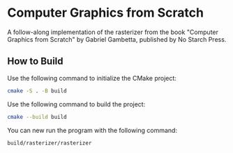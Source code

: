# Computer Graphics from Scratch

A follow-along implementation of the rasterizer from the book "Computer Graphics from Scratch" by Gabriel Gambetta, published by No Starch Press.

## How to Build

Use the following command to initialize the CMake project:

```sh
cmake -S . -B build
```

Use the following command to build the project:

```sh
cmake --build build
```

You can new run the program with the following command:

```sh
build/rasterizer/rasterizer
```
